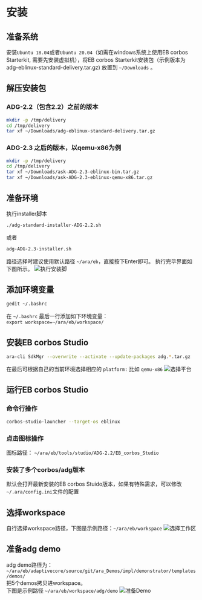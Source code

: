 # 安装

## 准备系统
安装`Ubuntu 18.04`或者`Ubuntu 20.04`（如需在windows系统上使用EB corbos Starterkit, 需要先安装虚拟机），将EB corbos Starterkit安装包（示例版本为adg-eblinux-standard-delivery.tar.gz) 放置到 `~/Downloads` 。

## 解压安装包
### ADG-2.2（包含2.2）之前的版本
``` bash
mkdir -p /tmp/delivery
cd /tmp/delivery
tar xf ~/Downloads/adg-eblinux-standard-delivery.tar.gz
```

### ADG-2.3 之后的版本，以qemu-x86为例
``` bash
mkdir -p /tmp/delivery
cd /tmp/delivery
tar xf ~/Downloads/ask-ADG-2.3-eblinux-bin.tar.gz
tar xf ~/Downloads/ask-ADG-2.3-eblinux-qemu-x86.tar.gz
```

## 准备环境
执行installer脚本
``` bash
./adg-standard-installer-ADG-2.2.sh
```
或者
``` bash
adg-ADG-2.3-installer.sh
```
路径选择时建议使用默认路径 `~/ara/eb`，直接按下Enter即可。
执行完毕界面如下图所示。
<img :src="$withBase('/images/eb_corbos_starterkit/installation/run_installer_sh.png')" alt="执行安装脚">

## 添加环境变量
``` bash
gedit ~/.bashrc
```
在 `~/.bashrc` 最后一行添加如下环境变量：  
`export workspace=~/ara/eb/workspace/`

## 安装EB corbos Studio
``` bash
ara-cli SdkMgr --overwrite --activate --update-packages adg.*.tar.gz
```
在最后可根据自己的当前环境选择相应的 `platform:` 比如 `qemu-x86` 
<img :src="$withBase('/images/eb_corbos_starterkit/installation/select_platform.png')" alt="选择平台">

## 运行EB corbos Studio

### 命令行操作
``` bash
corbos-studio-launcher --target-os eblinux
```

### 点击图标操作
图标路径： `~/ara/eb/tools/studio/ADG-2.2/EB_corbos_Studio`

### 安装了多个corbos/adg版本
默认会打开最新安装的EB corbos Stuido版本，如果有特殊需求，可以修改`~/.ara/config.ini`文件的配置

## 选择workspace
自行选择workspace路径，下图是示例路径：`~/ara/eb/workspace`
<img :src="$withBase('/images/eb_corbos_starterkit/installation/select_workspace.png')" alt="选择工作区">

## 准备adg demo
adg demo路径为： `~/ara/eb/adaptivecore/source/git/ara_Demos/impl/demonstrator/templates/demos/`  
把5个demos拷贝进workspace。  
下图是示例路径 `~/ara/eb/workspace/adg/demo` 
<img :src="$withBase('/images/eb_corbos_starterkit/installation/prepare_adg_demo.png')" alt="准备Demo">
